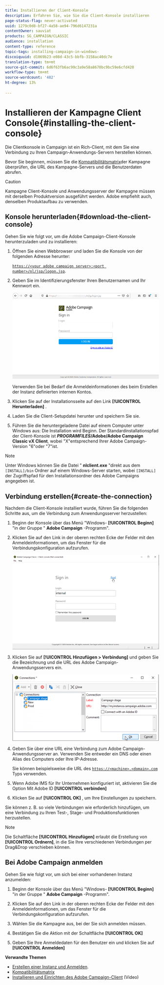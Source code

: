 ```yaml
---
title: Installieren der Client-Konsole
description: Erfahren Sie, wie Sie die Client-Konsole installieren
page-status-flag: never-activated
uuid: 1279c0d8-bf27-4a58-ae94-796d6147231a
contentOwner: sauviat
products: SG_CAMPAIGN/CLASSIC
audience: installation
content-type: reference
topic-tags: installing-campaign-in-windows-
discoiquuid: d1069b23-e08d-43c5-bbfb-3158ac40dc7e
translation-type: tm+mt
source-git-commit: 6d6f63fb6ac99c3a9e58a8670bc9bc59e6cfd420
workflow-type: tm+mt
source-wordcount: '482'
ht-degree: 13%

---
```



# Installieren der Kampagne Client Console{#installing-the-client-console}

Die Clientkonsole in Campaign ist ein Rich-Client, mit dem Sie eine Verbindung zu Ihren Campaign-Anwendungs-Servern herstellen können. 

Bevor Sie beginnen, müssen Sie die [Kompatibilitätsmatrix](https://helpx.adobe.com/de/campaign/kb/compatibility-matrix.html)der Kampagne überprüfen, die URL des Kampagne-Servers und die Benutzerdaten abrufen.

>[!CAUTION]
>
>Kampagne Client-Konsole und Anwendungsserver der Kampagne müssen mit derselben Produktversion ausgeführt werden. Adobe empfiehlt auch, denselben Produktaufbau zu verwenden.

## Konsole herunterladen{#download-the-client-console}

Gehen Sie wie folgt vor, um die Adobe Campaign-Client-Konsole herunterzuladen und zu installieren:

1. Öffnen Sie einen Webbrowser und laden Sie die Konsole von der folgenden Adresse herunter:

   [`https://<your adobe campaign server>:<port number>/nl/jsp/logon.jsp`](https://myserver.adobe.com/nl/jsp/logon.jsp).

1. Geben Sie im Identifizierungsfenster Ihren Benutzernamen und Ihr Kennwort ein.

   ![](assets/s_ncs_install_setup_download01.png)

   Verwenden Sie bei Bedarf die Anmeldeinformationen des beim Erstellen der Instanz definierten internen Kontos.

1. Klicken Sie auf der Installationsseite auf den Link **[!UICONTROL Herunterladen]** .
1. Laden Sie die Client-Setupdatei herunter und speichern Sie sie.
1. Führen Sie die heruntergeladene Datei auf einem Computer unter Windows aus: Die Installation wird Beginn. Der Standardinstallationspfad der Client-Konsole ist **$PROGRAMFILES$/Adobe/Adobe Campaign Classic vX Client**, wobei &quot;X&quot;entsprechend Ihrer Adobe Campaign-Version &quot;6&quot;oder &quot;7&quot;ist.

>[!NOTE]
>
>Unter Windows können Sie die Datei &quot; **nlclient.exe** &quot;direkt aus dem `[INSTALL]/bin` Ordner auf einem Windows-Server starten, wobei `[INSTALL]` der Zugriffspfad für den Installationsordner des Adobe Campaigns angegeben ist.

## Verbindung erstellen{#create-the-connection}

Nachdem die Client-Konsole installiert wurde, führen Sie die folgenden Schritte aus, um die Verbindung zum Anwendungsserver herzustellen:

1. Beginn der Konsole über das Menü &quot;Windows- **[!UICONTROL Beginn]** &quot;in der Gruppe &quot; **Adobe Campaign** -Programm&quot;.

1. Klicken Sie auf den Link in der oberen rechten Ecke der Felder mit den Anmeldeinformationen, um das Fenster für die Verbindungskonfiguration aufzurufen.

   ![](assets/s_ncs_install_define_connection_01.png)

1. Klicken Sie auf **[!UICONTROL Hinzufügen > Verbindung]** und geben Sie die Bezeichnung und die URL des Adobe Campaign-Anwendungsservers ein.

   ![](assets/s_ncs_install_define_connection_02.png)

1. Geben Sie über eine URL eine Verbindung zum Adobe Campaign-Anwendungsserver an. Verwenden Sie entweder ein DNS oder einen Alias des Computers oder Ihre IP-Adresse.

   Sie können beispielsweise die URL des [`https://<machine>.<domain>.com`](https://myserver.adobe.com) Typs verwenden.

1. Wenn Adobe IMS für Ihr Unternehmen konfiguriert ist, aktivieren Sie die Option Mit Adobe ID **[!UICONTROL verbinden]**

1. Klicken Sie auf **[!UICONTROL OK]** , um Ihre Einstellungen zu speichern.

Sie können z. B. so viele Verbindungen wie erforderlich hinzufügen, um eine Verbindung zu Ihren Test-, Stage- und Produktionsfunktionen herzustellen.

>[!NOTE]
>
>Die Schaltfläche **[!UICONTROL Hinzufügen]** erlaubt die Erstellung von **[!UICONTROL Ordnern]**, in die Sie Ihre verschiedenen Verbindungen per Drag&amp;Drop verschieben können.

## Bei Adobe Campaign anmelden

Gehen Sie wie folgt vor, um sich bei einer vorhandenen Instanz anzumelden:

1. Beginn der Konsole über das Menü &quot;Windows- **[!UICONTROL Beginn]** &quot;in der Gruppe &quot; **Adobe Campaign** -Programm&quot;.

1. Klicken Sie auf den Link in der oberen rechten Ecke der Felder mit den Anmeldeinformationen, um das Fenster für die Verbindungskonfiguration aufzurufen.

1. Wählen Sie die Kampagne aus, bei der Sie sich anmelden müssen.

1. Bestätigen Sie die Aktion mit der Schaltfläche **[!UICONTROL OK]**

1. Geben Sie Ihre Anmeldedaten für den Benutzer ein und klicken Sie auf **[!UICONTROL Anmelden]**

**Verwandte Themen**

* [Erstellen einer Instanz und Anmelden](../../installation/using/creating-an-instance-and-logging-on.md).
* [Kompatibilitätsmatrix](https://helpx.adobe.com/de/campaign/kb/compatibility-matrix.html)
* [Installieren und Einrichten des Adobe Campaign-Client](https://docs.adobe.com/content/help/en/campaign-classic-learn/tutorials/getting-started/install-and-setup-the-adobe-campaign-client.html) (Video)
